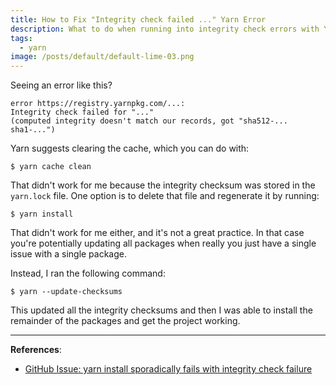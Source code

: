 ```yaml
---
title: How to Fix "Integrity check failed ..." Yarn Error
description: What to do when running into integrity check errors with Yarn.
tags:
  - yarn
image: /posts/default/default-lime-03.png
---
```


Seeing an error like this?

    error https://registry.yarnpkg.com/...:
    Integrity check failed for "..."
    (computed integrity doesn't match our records, got "sha512-... sha1-...")

Yarn suggests clearing the cache, which you can do with:

    $ yarn cache clean

That didn't work for me because the integrity checksum was stored in the `yarn.lock` file. One option is to delete that file and regenerate it by running:

    $ yarn install

That didn't work for me either, and it's not a great practice. In that case you're potentially updating all packages when really you just have a single issue with a single package.

Instead, I ran the following command:

    $ yarn --update-checksums

This updated all the integrity checksums and then I was able to install the remainder of the packages and get the project working.

---

**References**:

- [GitHub Issue: yarn install sporadically fails with integrity check failure](https://github.com/yarnpkg/yarn/issues/6407)
